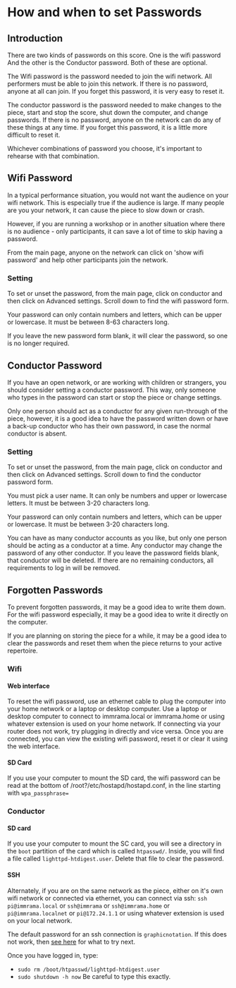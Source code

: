 # How and when to set Passwords

## Introduction

There are two kinds of passwords on this score. One is the wifi password
And the other is the Conductor password.  Both of these are optional.

The Wifi password is the password needed to join the wifi network. All
performers must be able to join this network. If there is no password,
anyone at all can join.  If you forget this password, it is very easy
to reset it.

The conductor password is the password needed to make changes to the piece,
start and stop the score, shut down the computer, and change passwords. If there
is no password, anyone on the network can do any of these things at any time.
If you forget this password, it is a little more difficult to reset it.

Whichever combinations of password you choose, it's important to rehearse with
that combination.


## Wifi Password

In a typical performance situation, you would not want the audience on your
wifi network. This is especially true if the audience is large. If many people
are you your network, it can cause the piece to slow down or crash.

However, if you are running a workshop or in another situation where there is
no audience - only participants, it can save a lot of time to skip having a
password.

From the main page, anyone on the network can click on 'show wifi password' and
help other participants join the network.

### Setting

To set or unset the password, from the main page, click on conductor and then
click on Advanced settings. Scroll down to find the wifi password form.

Your password can only contain numbers and letters, which can be upper or
lowercase.  It must be between 8-63 characters long.

If you leave the new password form blank, it will clear the password, so one is
no longer required.

## Conductor Password

If you have an open network, or are working with children or strangers, you
should consider setting a conductor password. This way, only someone who types
in the password can start or stop the piece or change settings.

Only one person should act as a conductor for any given run-through of the piece,
however, it is a good idea to have the password written down or have a back-up
conductor who has their own password, in case the normal conductor is absent.

### Setting

To set or unset the password, from the main page, click on conductor and then
click on Advanced settings. Scroll down to find the conductor password form.

You must pick a user name. It can only be numbers and upper or lowercase letters.
It must be between 3-20 characters long.

Your password can only contain numbers and letters, which can be upper or
lowercase.  It must be between 3-20 characters long.

You can have as many conductor accounts as you like, but only one person
should be acting as a conductor at a time. Any conductor may change the
password of any other conductor. If you leave the password fields blank,
that conductor will be deleted.  If there are no remaining conductors,
all requirements to log in will be removed.

## Forgotten Passwords

To prevent forgotten passwords, it may be a good idea to write them down.
For the wifi password especially, it may be a good idea to write it directly
on the computer.

If you are planning on storing the piece for a while, it may be a good idea
to clear the passwords and reset them when the piece returns to your active
repertoire.

### Wifi

#### Web interface

To reset the wifi password, use an ethernet cable to plug the computer into
your home network or a laptop or desktop computer. Use a laptop or desktop
computer to connect to immrama.local or immrama.home or using whatever
extension is used on your home network.  If connecting via your router
does not work, try plugging in directly and vice versa.  Once you are
connected, you can view the existing wifi password, reset it or clear it
using the web interface.

#### SD Card

If you use your computer to mount the SD card, the wifi password can be read
at the bottom of /root?/etc/hostapd/hostapd.conf, in the line starting with
`wpa_passphrase=`

### Conductor

#### SD card

If you use your computer to mount the SC card, you will see a directory in the
`boot` partition of the card which is called `htpasswd/`. Inside, you will find
a file called `lighttpd-htdigest.user`. Delete
that file to clear the password.

#### SSH

Alternately, if you are on the same network as the piece, either on it's
own wifi network or connected via ethernet, you can connect via ssh:
`ssh pi@immrama.local` or `ssh@immrama` or `ssh@immrama.home` or
`pi@immrama.localnet` or `pi@172.24.1.1` or using
whatever extension is used on your local network.

The default password for an ssh connection is `graphicnotation`. If this
does not work, then [see here](http://raspberrypi.stackexchange.com/a/12676)
for what to try next.

Once you have logged in, type:
* `sudo rm /boot/htpasswd/lighttpd-htdigest.user`
* `sudo shutdown -h now`
Be careful to type this exactly.
